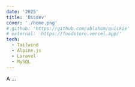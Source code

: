 ```yaml
---
date: '2025'
title: 'Bisdev'
cover: './home.png'
# github: 'https://github.com/ablahum/quickie'
# external: 'https://foodstore.vercel.app/'
tech:
  - Tailwind
  - Alpine.js
  - Laravel
  - MySQL
---
```


A ...

